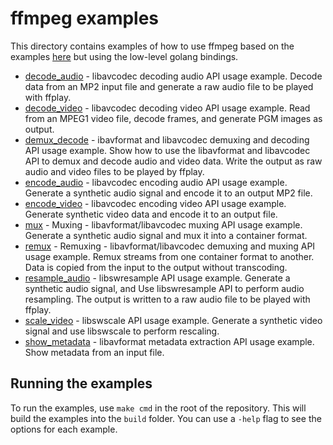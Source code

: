 # ffmpeg examples

This directory contains examples of how to use ffmpeg based on the
examples [here](https://ffmpeg.org/doxygen/6.1/examples.html) but
using the low-level golang bindings.

* [decode_audio](decode_audio) - libavcodec decoding audio API usage example.
    Decode data from an MP2 input file and generate a raw audio file to be played with ffplay.
* [decode_video](decode_video) - libavcodec decoding video API usage example.
    Read from an MPEG1 video file, decode frames, and generate PGM images as output.
* [demux_decode](demux_decode) - ibavformat and libavcodec demuxing and decoding API usage example.
    Show how to use the libavformat and libavcodec API to demux and decode audio
    and video data. Write the output as raw audio and video files to be played by ffplay.
* [encode_audio](encode_audio) - libavcodec encoding audio API usage example.
    Generate a synthetic audio signal and encode it to an output MP2 file.
* [encode_video](encode_video) - libavcodec encoding video API usage example.
    Generate synthetic video data and encode it to an output file.
* [mux](mux) - Muxing - libavformat/libavcodec muxing API usage example.
    Generate a synthetic audio signal and mux it into a container format.
* [remux](remux) - Remuxing - libavformat/libavcodec demuxing and muxing API usage example.
    Remux streams from one container format to another. Data is copied from the input to the output
    without transcoding.
* [resample_audio](resample_audio) - libswresample API usage example.
    Generate a synthetic audio signal, and Use libswresample API to perform audio resampling. The output
    is written to a raw audio file to be played with ffplay.
* [scale_video](scale_video) - libswscale API usage example.
    Generate a synthetic video signal and use libswscale to perform rescaling.
* [show_metadata](show_metadata) - libavformat metadata extraction API usage example.
    Show metadata from an input file.

## Running the examples

To run the examples, use `make cmd` in the root of the repository. This will build the examples into the `build` folder.
You can use a `-help` flag to see the options for each example.
